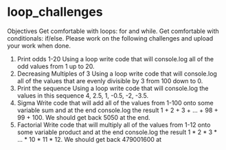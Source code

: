 # loop_challenges

Objectives
Get comfortable with loops: for and while.
Get comfortable with conditionals: if/else.
Please work on the following challenges and upload your work when done.

1. Print odds 1-20
	Using a loop write code that will console.log all of the odd values from 1 up to 20.
2. Decreasing Multiples of 3
	Using a loop write code that will console.log all of the values that are evenly divisible by 3 from 100 down to 0.
3. Print the sequence
	Using a loop write code that will console.log the values in this sequence 4, 2.5, 1, -0.5, -2, -3.5.
4. Sigma
	Write code that will add all of the values from 1-100 onto some variable sum and at the end console.log the result 1 + 2 + 3 + ... + 98 + 99 + 100. We should get back 5050 at the end.
5. Factorial
	Write code that will multiply all of the values from 1-12 onto some variable product and at the end console.log the result 1 * 2 * 3 * ... * 10 * 11 * 12. We should get back 479001600 at
